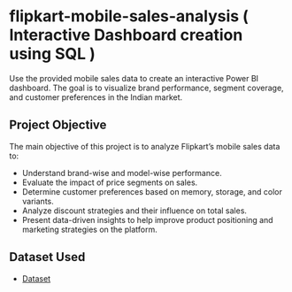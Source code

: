 # flipkart-mobile-sales-analysis  ( Interactive Dashboard creation using SQL )
Use the provided mobile sales data to create an interactive Power BI dashboard. The goal is to visualize brand performance, segment coverage, and customer preferences in the Indian market.
## Project Objective
The main objective of this project is to analyze Flipkart’s mobile sales data to:

- Understand brand-wise and model-wise performance.
- Evaluate the impact of price segments on sales.
- Determine customer preferences based on memory, storage, and color variants.
- Analyze discount strategies and their influence on total sales.
- Present data-driven insights to help improve product positioning and marketing strategies on the platform.
  
## Dataset Used
- <a href="https://github.com/Shrutikak03/Myntra_E-commerce_Dashboard/blob/main/Myntra_Mock_Dataset.xlsx">Dataset</a>
